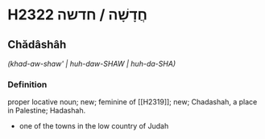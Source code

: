 # H2322 חֲדָשָׁה / חדשה

## Chădâshâh

_(khad-aw-shaw' | huh-daw-SHAW | huh-da-SHA)_

### Definition

proper locative noun; new; feminine of [[H2319]]; new; Chadashah, a place in Palestine; Hadashah.

- one of the towns in the low country of Judah
